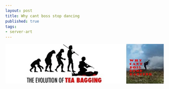 ```yaml
---
layout: post
title: Why cant boss stop dancing
published: true
tags:
- server-art
---
```


<img src="/images/why-cant-boss-stop-dancing.jpg" class="img-polaroid"/>

